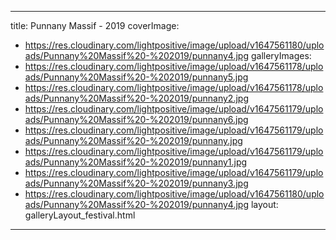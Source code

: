 
---
title: Punnany Massif - 2019
coverImage:
  - https://res.cloudinary.com/lightpositive/image/upload/v1647561180/uploads/Punnany%20Massif%20-%202019/punnany4.jpg
galleryImages:
   - https://res.cloudinary.com/lightpositive/image/upload/v1647561178/uploads/Punnany%20Massif%20-%202019/punnany5.jpg
   - https://res.cloudinary.com/lightpositive/image/upload/v1647561178/uploads/Punnany%20Massif%20-%202019/punnany2.jpg
   - https://res.cloudinary.com/lightpositive/image/upload/v1647561179/uploads/Punnany%20Massif%20-%202019/punnany6.jpg
   - https://res.cloudinary.com/lightpositive/image/upload/v1647561179/uploads/Punnany%20Massif%20-%202019/punnany.jpg
   - https://res.cloudinary.com/lightpositive/image/upload/v1647561179/uploads/Punnany%20Massif%20-%202019/punnany1.jpg
   - https://res.cloudinary.com/lightpositive/image/upload/v1647561179/uploads/Punnany%20Massif%20-%202019/punnany3.jpg
   - https://res.cloudinary.com/lightpositive/image/upload/v1647561180/uploads/Punnany%20Massif%20-%202019/punnany4.jpg
layout: galleryLayout_festival.html
---
